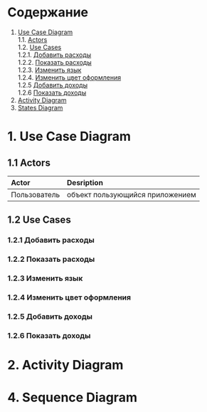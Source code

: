 # Содержание

1. [Use Case Diagram](#1) <br>
	1.1. [Actors](#1.1) <br> 
	1.2. [Use Cases](#1.2) <br>
  1.2.1. [Добавить расходы](#1.2.1) <br>
  1.2.2. [Показать расходы](#1.2.2) <br>
  1.2.3. [Изменить язык](#1.2.3) <br>
  1.2.4. [Изменить цвет оформления](#1.2.4) <br>
  1.2.5 [Добавить доходы](#1.2.5) <br>
  1.2.6 [Показать доходы](#1.2.6) <br>
2. [Activity Diagram](#2) <br>
3. [States Diagram](#3) <br>

# 1. Use Case Diagram <a name = "1"></a>

## 1.1 Actors <a name = "1.1"></a>
  
  Actor | Desription
:-----|:----------
Пользователь  | объект пользующийся приложением

## 1.2 Use Cases <a name = "1.2"></a>

### 1.2.1 Добавить расходы <a name = "1.2.1"></a>

### 1.2.2 Показать расходы <a name = "1.2.2"></a>

### 1.2.3 Изменить язык <a name = "1.2.3"></a>

### 1.2.4 Изменить цвет оформления <a name = "1.2.4"></a>

### 1.2.5 Добавить доходы <a name = "1.2.5"></a>

### 1.2.6 Показать доходы <a name = "1.2.6"></a>

# 2. Activity Diagram <a name = "2"></a>

# 4. Sequence Diagram <a name = "3"></a>


